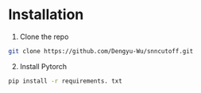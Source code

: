 # Installation

1. Clone the repo
```sh
git clone https://github.com/Dengyu-Wu/snncutoff.git
```

2. Install Pytorch
```sh
pip install -r requirements. txt 